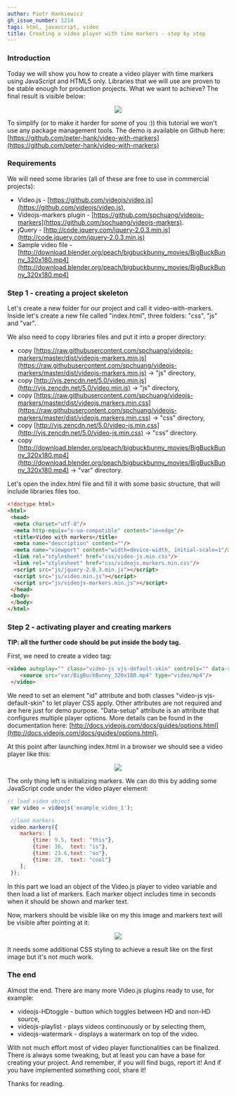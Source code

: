 ```yaml
---
author: Piotr Hankiewicz
gh_issue_number: 1214
tags: html, javascript, video
title: Creating a video player with time markers - step by step
---
```


### Introduction

Today we will show you how to create a video player with time markers using JavaScript and HTML5 only. Libraries that we will use are proven to be stable enough for production projects. What we want to achieve? The final result is visible below:

<div class="separator" style="clear: both; text-align: center;"><a href="/blog/2016/03/17/creating-video-player-with-time-markers/image-0.png" imageanchor="1" style="margin-left: 1em; margin-right: 1em;"><img border="0" src="/blog/2016/03/17/creating-video-player-with-time-markers/image-0.png"/></a></div>

To simplify (or to make it harder for some of you :)) this tutorial we won't use any package management tools. The demo is available on Github here: [https://github.com/peter-hank/video-with-markers](https://github.com/peter-hank/video-with-markers)

### Requirements

We will need some libraries (all of these are free to use in commercial projects):

- Video.js - [https://github.com/videojs/video.js](https://github.com/videojs/video.js),
- Videojs-markers plugin - [https://github.com/spchuang/videojs-markers](https://github.com/spchuang/videojs-markers).
- jQuery - [http://code.jquery.com/jquery-2.0.3.min.js](http://code.jquery.com/jquery-2.0.3.min.js)
- Sample video file - [http://download.blender.org/peach/bigbuckbunny_movies/BigBuckBunny_320x180.mp4](http://download.blender.org/peach/bigbuckbunny_movies/BigBuckBunny_320x180.mp4)

### Step 1 - creating a project skeleton

Let's create a new folder for our project and call it video-with-markers. Inside let's create a new file called "index.html", three folders: "css", "js" and "var".

We also need to copy libraries files and put it into a proper directory:

- copy [https://raw.githubusercontent.com/spchuang/videojs-markers/master/dist/videojs-markers.min.js](https://raw.githubusercontent.com/spchuang/videojs-markers/master/dist/videojs-markers.min.js) -> "js" directory,
- copy [http://vjs.zencdn.net/5.0/video.min.js](http://vjs.zencdn.net/5.0/video.min.js) -> "js" directory,
- copy [https://raw.githubusercontent.com/spchuang/videojs-markers/master/dist/videojs.markers.min.css](https://raw.githubusercontent.com/spchuang/videojs-markers/master/dist/videojs.markers.min.css) -> "css" directory,
- copy [http://vjs.zencdn.net/5.0/video-js.min.css](http://vjs.zencdn.net/5.0/video-js.min.css) -> "css" directory.
- copy [http://download.blender.org/peach/bigbuckbunny_movies/BigBuckBunny_320x180.mp4](http://download.blender.org/peach/bigbuckbunny_movies/BigBuckBunny_320x180.mp4) -> "var" directory.

Let's open the index.html file and fill it with some basic structure, that will include libraries files too.

```html
<!doctype html>
<html>
 <head>
  <meta charset="utf-8"/>
  <meta http-equiv="x-ua-compatible" content="ie=edge"/>
  <title>Video with markers</title>
  <meta name="description" content=""/>
  <meta name="viewport" content="width=device-width, initial-scale=1"/>
  <link rel="stylesheet" href="css/video-js.min.css"/>
  <link rel="stylesheet" href="css/videojs.markers.min.css"/>
  <script src="js/jquery-2.0.3.min.js"></script>
  <script src="js/video.min.js"></script>
  <script src="js/videojs-markers.min.js"></script>
 </head>
 <body>
 </body>
</html>
```

### Step 2 - activating player and creating markers

**TIP: all the further code should be put inside the body tag.**

First, we need to create a video tag:

```html
<video autoplay="" class="video-js vjs-default-skin" controls="" data-setup='{"width": 640, "height": 360}' height="360" id="example_video_1" preload="auto" width="640">
    <source src="var/BigBuckBunny_320x180.mp4" type="video/mp4"/>
 </video>
```

We need to set an element "id" attribute and both classes "video-js vjs-default-skin" to let player CSS apply. Other attributes are not required and are here just for demo purpose. "Data-setup" attribute is an attribute that configures multiple player options. More details can be found in the documentation here: [http://docs.videojs.com/docs/guides/options.html](http://docs.videojs.com/docs/guides/options.html).

At this point after launching index.html in a browser we should see a video player like this:

<div class="separator" style="clear: both; text-align: center;"><a href="/blog/2016/03/17/creating-video-player-with-time-markers/image-1.png" imageanchor="1" style="margin-left: 1em; margin-right: 1em;"><img border="0" src="/blog/2016/03/17/creating-video-player-with-time-markers/image-1.png"/></a></div>

The only thing left is initializing markers. We can do this by adding some JavaScript code under the video player element:

```js
// load video object
 var video = videojs('example_video_1');

 //load markers
 video.markers({
    markers: [
        {time: 9.5, text: "this"},
        {time: 16,  text: "is"},
        {time: 23.6,text: "so"},
        {time: 28,  text: "cool"}
    ];
 });
```

In this part we load an object of the Video.js player to video variable and then load a list of markers. Each marker object includes time in seconds when it should be shown and marker text.

Now, markers should be visible like on my this image and markers text will be visible after pointing at it:

<div class="separator" style="clear: both; text-align: center;"><a href="/blog/2016/03/17/creating-video-player-with-time-markers/image-2.jpeg" imageanchor="1" style="margin-left: 1em; margin-right: 1em;"><img border="0" src="/blog/2016/03/17/creating-video-player-with-time-markers/image-2.jpeg"/></a></div>

It needs some additional CSS styling to achieve a result like on the first image but it's not much work.

### The end

Almost the end. There are many more Video.js plugins ready to use, for example:

- videojs-HDtoggle - button which toggles between HD and non-HD source,
- videojs-playlist - plays videos continuously or by selecting them,
- videojs-watermark - displays a watermark on top of the video.

With not much effort most of video player functionalities can be finalized. There is always some tweaking, but at least you can have a base for creating your project. And remember, if you will find bugs, report it! And if you have implemented something cool, share it!

Thanks for reading.
